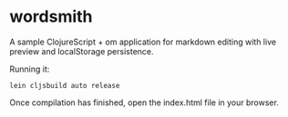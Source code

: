 # wordsmith

A sample ClojureScript + om application for markdown editing with live preview and localStorage persistence.

Running it:

~~~
lein cljsbuild auto release
~~~

Once compilation has finished, open the index.html file in your browser.
